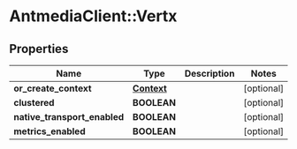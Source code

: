 # AntmediaClient::Vertx

## Properties
Name | Type | Description | Notes
------------ | ------------- | ------------- | -------------
**or_create_context** | [**Context**](Context.md) |  | [optional] 
**clustered** | **BOOLEAN** |  | [optional] 
**native_transport_enabled** | **BOOLEAN** |  | [optional] 
**metrics_enabled** | **BOOLEAN** |  | [optional] 


